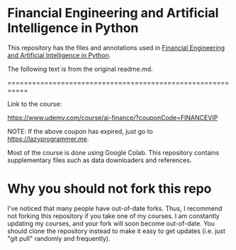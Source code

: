 Financial Engineering and Artificial Intelligence in Python
===========================================================

This repository has the files and annotations used in [Financial Engineering and Artificial Intelligence in Python](https://www.udemy.com/course/ai-finance/).

The following text is from the original readme.md.

===========================================================

Link to the course:

https://www.udemy.com/course/ai-finance/?couponCode=FINANCEVIP

NOTE: If the above coupon has expired, just go to https://lazyprogrammer.me.

Most of the course is done using Google Colab. This repository contains supplementary files such as data downloaders and references.


Why you should not fork this repo
=================================

I've noticed that many people have out-of-date forks. Thus, I recommend not forking this repository if you take one of my courses. I am constantly updating my courses, and your fork will soon become out-of-date. You should clone the repository instead to make it easy to get updates (i.e. just "git pull" randomly and frequently).